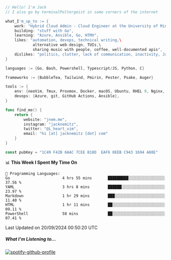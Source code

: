 ```go
// Hello! I'm Jack
// I also go by terminalPoltergeist in some corners of the internet

what_I'm_up_to := {
    work: "Hybrid Cloud Admin - Cloud Engineer at the University of Minnesota",
    building: "stuff with Go",
    learning: "Azure, Ansible, Go, HTMX",
    likes: "automation, devops, technical writing,\
            alternative web-design, TUIs,\
            sharing music with people, coffee, well-documented apis",
    dislikes: "politics, clutter, lack of communication, inactivity, Java",
}

languages := {Go, Bash, Powershell, Typescript/JS, Python, C}

frameworks := {BubbleTea, Tailwind, Pmirin, Pester, Psake, Auger}

tools := {
    env: {neoVim, Tmux, Proxmox, Docker, macOS, Ubuntu, RHEL 9, Nginx, DigitalOcean, Cloudflare},
    devops: {Azure, git, GitHub Actions, Ansible},
}

func find_me() {
    return {
        website: "jnem.me",
        instagram: "jacknemitz",
        twitter: "@i_heart_vim",
        email: "hi [at] jacknemitz [dot] com"
    }
}

const pubKey = "1C49 F42B 6AAC 7CEE B18D  EAF6 0EEB C943 1694 A88E"
```

<!--START_SECTION:waka-->
📊 **This Week I Spent My Time On** 

```text
💬 Programming Languages: 
Go                       4 hrs 55 mins       █████████░░░░░░░░░░░░░░░░   37.56 % 
YAML                     3 hrs 8 mins        ██████░░░░░░░░░░░░░░░░░░░   23.97 % 
Markdown                 1 hr 29 mins        ███░░░░░░░░░░░░░░░░░░░░░░   11.40 % 
HTML                     1 hr 11 mins        ██░░░░░░░░░░░░░░░░░░░░░░░   09.11 % 
PowerShell               58 mins             ██░░░░░░░░░░░░░░░░░░░░░░░   07.41 % 
```


 Last Updated on 20/09/2024 00:50:20 UTC
<!--END_SECTION:waka-->

##### What I'm Listening to...

[![spotify-github-profile](https://jnem.me/listening-item?maxAge=2592000)](https://jnem.me/listening)
